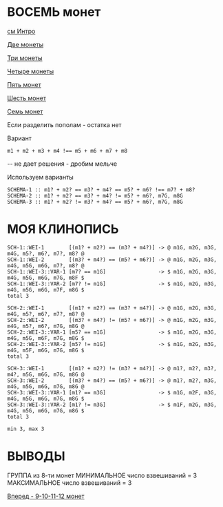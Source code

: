 ВОСЕМЬ монет
============

[см Интро](00-intro.md "00-intro.md")

[Две монеты](02-coins.md "02-coins.md")

[Три монеты](03-coins.md "03-coins.md")

[Четыре монеты](04-coins.md "04-coins.md")

[Пять монет](05-coins.md "05-coins.md")

[Шесть монет](06-coins.md "06-coins.md")

[Семь монет](07-coins.md "07-coins.md")


Если разделить пополам - остатка нет

Вариант
```
m1 + m2 + m3 + m4 !== m5 + m6 + m7 + m8
```
-- не дает решения - дробим мельче

Используем варианты
```
SCHEMA-1 :: m1? + m2? == m3? + m4? == m5? + m6? !== m7? + m8?
SCHEMA-2 :: m1? + m2? == m3? + m4? != m5? + m6?, m7G, m8G
SCHEMA-3 :: m1? + m2? != m3? + m4? == m5? + m6?, m7G, m8G
```

МОЯ КЛИНОПИСЬ
=============
```
SCH-1::WEI-1        [(m1? + m2?) == (m3? + m4?)] -> @ m1G, m2G, m3G, m4G, m5?, m6?, m7?, m8? @
SCH-1::WEI-2        [(m3? + m4?) == (m5? + m6?)] -> @ m1G, m2G, m3G, m4G, m5G, m6G, m7?, m8? @
SCH-1::WEI-3::VAR-1 [m7? == m1G]                 -> $ m1G, m2G, m3G, m4G, m5G, m6G, m7G, m8F $
SCH-1::WEI-3::VAR-2 [m7? != m1G]                 -> $ m1G, m2G, m3G, m4G, m5G, m6G, m7F, m8G $
total 3

SCH-2::WEI-1        [(m1? + m2?) == (m3? + m4?)] -> @ m1G, m2G, m3G, m4G, m5?, m6?, m7?, m8? @
SCH-2::WEI-2        [(m3? + m4?) != (m5? + m6?)] -> @ m1G, m2G, m3G, m4G, m5?, m6?, m7G, m8G @
SCH-2::WEI-3::VAR-1 [m5? == m1G]                 -> $ m1G, m2G, m3G, m4G, m5G, m6F, m7G, m8G $
SCH-2::WEI-3::VAR-2 [m5? != m1G]                 -> $ m1G, m2G, m3G, m4G, m5F, m6G, m7G, m8G $
total 3

SCH-3::WEI-1        [(m1? + m2?) != (m3? + m4?)] -> @ m1?, m2?, m3?, m4?, m5G, m6G, m7G, m8G @
SCH-3::WEI-2        [(m3? + m4?) == (m5? + m6?)] -> @ m1?, m2?, m3G, m4G, m5G, m6G, m7G, m8G @
SCH-3::WEI-3::VAR-1 [m1? == m3G]                 -> $ m1G, m2F, m3G, m4G, m5G, m6G, m7G, m8G $
SCH-3::WEI-3::VAR-2 [m1? != m3G]                 -> $ m1F, m2G, m3G, m4G, m5G, m6G, m7G, m8G $
total 3

min 3, max 3
```

ВЫВОДЫ
======
ГРУППА из 8-ти монет
МИНИМАЛЬНОЕ число взвешиваний = 3
МАКСИМАЛЬНОЕ число взвешиваний = 3

[Вперед - 9-10-11-12 монет](09-10-11-12-coins.md "09-10-11-12-coins.md")